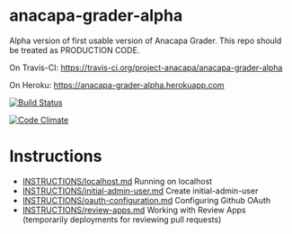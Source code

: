 # anacapa-grader-alpha

Alpha version of first usable version of Anacapa Grader.    This repo should be treated as PRODUCTION CODE.
 
On Travis-CI: https://travis-ci.org/project-anacapa/anacapa-grader-alpha

On Heroku: https://anacapa-grader-alpha.herokuapp.com

[![Build Status](https://travis-ci.org/project-anacapa/anacapa-grader-alpha.svg?branch=master)](https://travis-ci.org/project-anacapa/anacapa-grader-alpha)

[![Code Climate](https://codeclimate.com/github/project-anacapa/anacapa-grader-alpha/badges/gpa.svg)](https://codeclimate.com/github/project-anacapa/anacapa-grader-alpha)

# Instructions

* [INSTRUCTIONS/localhost.md](/INSTRUCTIONS/localhost.md)  Running on localhost
* [INSTRUCTIONS/initial-admin-user.md](/INSTRUCTIONS/initial-admin-user.md)	Create initial-admin-user
* [INSTRUCTIONS/oauth-configuration.md](/INSTRUCTIONS/oauth-configuration.md) Configuring Github OAuth
* [INSTRUCTIONS/review-apps.md](/INSTRUCTIONS/review-apps.md) Working with Review Apps (temporarily deployments for reviewing pull requests)

